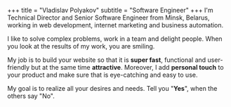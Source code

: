 +++
title = "Vladislav Polyakov"
subtitle = "Software Engineer"
+++
I'm Technical Director and Senior Software Engineer from Minsk, Belarus, working in web development, internet marketing and business automation.

I like to solve complex problems, work in a team and delight people.
When you look at the results of my work, you are smiling.

My job is to build your website so that it is **super fast**, functional and user-friendly but at the same time **attractive**. Moreover, I add **personal touch** to your product and make sure that is eye-catching and easy to use.

My goal is to realize all your desires and needs. Tell you "**Yes**", when the others say "No".
